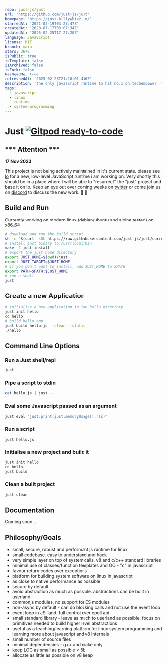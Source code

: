 ```yaml
---
repo: just-js/just
url: 'https://github.com/just-js/just'
homepage: 'https://just.billywhizz.io/'
starredAt: '2021-02-19T03:27:47Z'
createdAt: '2020-07-17T03:07:34Z'
updatedAt: '2025-02-25T17:27:20Z'
language: JavaScript
license: MIT
branch: main
stars: 3676
isPublic: true
isTemplate: false
isArchived: false
isFork: false
hasReadMe: true
refreshedAt: '2025-02-25T21:18:01.436Z'
description: 'the only javascript runtime to hit no.1 on techempower :fire:'
tags:
  - javascript
  - linux
  - runtime
  - system-programming
---
```


# Just [![Gitpod ready-to-code](https://img.shields.io/badge/Gitpod-ready--to--code-908a85?logo=gitpod)](https://gitpod.io/#https://github.com/just-js/just)

## *** Attention ***

**17 Nov 2023**

This project is not being actively maintained in it's current state. please see [lo](https://github.com/just-js/lo) for a new, low-level JavaScript runtime i am working on. Very shortly this should be in a place where I will be able to "resurrect" the "just" project and base it on lo. Keep an eye out over coming weeks on [twitter](https://twitter.com/justjs14)  or come join us on [discord](https://discord.gg/ZnNsBwaBKr) to discuss the new work. 🙏 🚀

## Build and Run

Currently working on modern linux (debian/ubuntu and alpine tested) on x86_64

```bash
# download and run the build script
sh -c "$(curl -sSL https://raw.githubusercontent.com/just-js/just/current/install.sh)"
# install just binary to /usr/local/bin
make -C just install
# export the just home directory
export JUST_HOME=$(pwd)/just
export JUST_TARGET=$JUST_HOME
# if you don't want to install, add JUST_HOME to SPATH
export PATH=$PATH:$JUST_HOME
# run a shell
just
```

## Create a new Application
```bash
# initialise a new application in the hello directory
just init hello
cd hello
# build hello app
just build hello.js --clean --static
./hello
```

## Command Line Options

### Run a Just shell/repl
```bash
just
```

### Pipe a script to stdin
```bash
cat hello.js | just --
```

### Eval some Javascript passed as an argument
```bash
just eval "just.print(just.memoryUsage().rss)"
```

### Run a script
```bash
just hello.js
```

### Initialise a new project and build it
```bash
just init hello
cd hello
just build
```

### Clean a built project
```bash
just clean
```

## Documentation

Coming soon...

## Philosophy/Goals
- small, secure, robust and performant js runtime for linux
- small codebase. easy to understand and hack
- very simple layer on top of system calls, v8 and c/c++ standard libraries
- minimal use of classes/function templates and OO - "c" in javascript
- favour return codes over exceptions
- platform for building system software on linux in javascript
- as close to native performance as possible
- secure by default
- avoid abstraction as much as possible. abstractions can be built in userland
- commonjs modules, no support for ES modules
- non-async by default - can do blocking calls and not use the event loop
- event loop in JS-land. full control over epoll api
- small standard library - leave as much to userland as possible. focus on primitives needed to build higher level abstractions
- useful as a teaching/learning platform for linux system programming and learning more about javascript and v8 internals
- small number of source files
- minimal dependencies - g++ and make only
- keep LOC as small as possible < 5k
- allocate as little as possible on v8 heap
